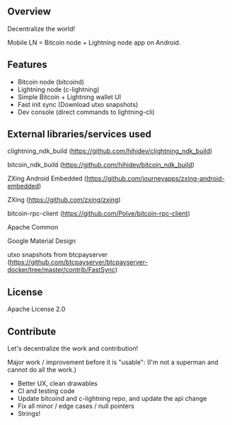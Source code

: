 Overview
--------

Decentralize the world!

Mobile LN = Bitcoin node + Lightning node app on Android.



Features
--------

- Bitcoin node (bitcoind)
- Lightning node (c-lightning)
- Simple Bitcoin + Lightning wallet UI
- Fast init sync (Download utxo snapshots)
- Dev console (direct commands to lightning-cli)



External libraries/services used
--------------------------------

clightning_ndk_build (https://github.com/hihidev/clightning_ndk_build)

bitcoin_ndk_build (https://github.com/hihidev/bitcoin_ndk_build)

ZXing Android Embedded (https://github.com/journeyapps/zxing-android-embedded)

ZXing (https://github.com/zxing/zxing)

bitcoin-rpc-client (https://github.com/Polve/bitcoin-rpc-client)

Apache Common

Google Material Design

utxo snapshots from btcpayserver (https://github.com/btcpayserver/btcpayserver-docker/tree/master/contrib/FastSync)



License
-------

Apache License 2.0



Contribute
----------

Let's decentralize the work and contribution!

Major work / improvement before it is "usable":
(I'm not a superman and cannot do all the work.)

- Better UX, clean drawables
- CI and testing code
- Update bitcoind and c-lightning repo, and update the api change
- Fix all minor / edge cases / null pointers
- Strings!

